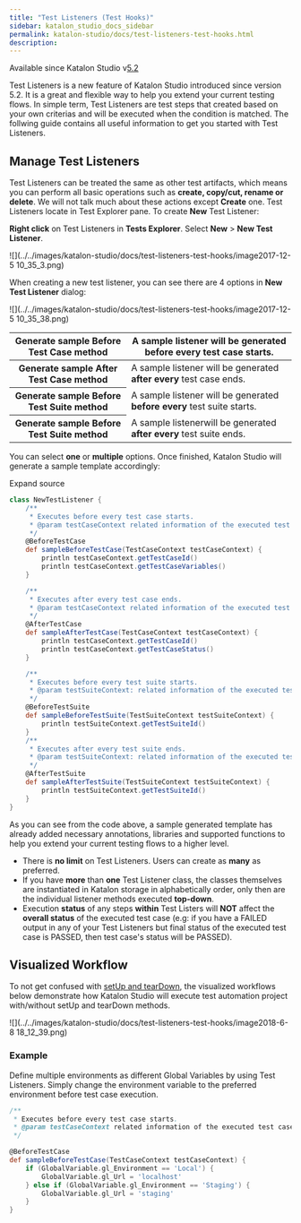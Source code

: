 ```yaml
---
title: "Test Listeners (Test Hooks)" 
sidebar: katalon_studio_docs_sidebar
permalink: katalon-studio/docs/test-listeners-test-hooks.html 
description: 
---
```

Available since Katalon Studio v[5.2](https://docs.katalon.com/display/KD/Version+5.2)

Test Listeners is a new feature of Katalon Studio introduced since version 5.2. It is a great and flexible way to help you extend your current testing flows. In simple term, Test Listeners are test steps that created based on your own criterias and will be executed when the condition is matched. The follwing guide contains all useful information to get you started with Test Listeners.

Manage Test Listeners
---------------------

Test Listeners can be treated the same as other test artifacts, which means you can perform all basic operations such as **create, copy/cut, rename or delete**. We will not talk much about these actions except **Create** one. Test Listeners locate in Test Explorer pane. To create **New** Test Listener:

**Right click** on Test Listeners in **Tests Explorer**. Select **New** \> **New Test Listener**.

![](../../images/katalon-studio/docs/test-listeners-test-hooks/image2017-12-5 10_35_3.png)

When creating a new test listener, you can see there are 4 options in **New Test Listener** dialog:

![](../../images/katalon-studio/docs/test-listeners-test-hooks/image2017-12-5 10_35_38.png)

<table class="relative-table wrapped confluenceTable" style="table-layout: fixed;"><thead><tr><th class="xtd-0-0 confluenceTh" style="">Generate sample Before Test Case method</th><th class="xtd-0-1 confluenceTd" style="">A sample listener will be generated before every test case starts.</th></tr></thead><tbody style=""><tr class="xtr-1" style=""><th class="xtd-1-0 confluenceTh" style="">Generate sample After Test Case method</th><td class="xtd-1-1 confluenceTd" style="">A sample listener <span style="">will be generated</span> <strong style="">after every</strong> test case ends.</td></tr><tr class="xtr-2" style=""><th class="xtd-2-0 confluenceTh" style="">Generate sample Before Test Suite method</th><td class="xtd-2-1 confluenceTd" style="">A sample listener <span style="">will be generated</span> <strong style="">before every</strong> test suite starts.</td></tr><tr class="xtr-3" style=""><th class="xtd-3-0 confluenceTh" style="">Generate sample Before Test Suite method</th><td class="xtd-3-1 confluenceTd" style="">A sample listener<span style="">will be generated </span><strong style="">after every</strong> test suite ends.</td></tr></tbody></table>

You can select **one** or **multiple** options. Once finished, Katalon Studio will generate a sample template accordingly:

Expand source

```groovy
class NewTestListener {
	/**
	 * Executes before every test case starts.
	 * @param testCaseContext related information of the executed test case.
	 */
	@BeforeTestCase
	def sampleBeforeTestCase(TestCaseContext testCaseContext) {
		println testCaseContext.getTestCaseId()
		println testCaseContext.getTestCaseVariables()
	}

	/**
	 * Executes after every test case ends.
	 * @param testCaseContext related information of the executed test case.
	 */
	@AfterTestCase
	def sampleAfterTestCase(TestCaseContext testCaseContext) {
		println testCaseContext.getTestCaseId()
		println testCaseContext.getTestCaseStatus()
	}

	/**
	 * Executes before every test suite starts.
	 * @param testSuiteContext: related information of the executed test suite.
	 */
	@BeforeTestSuite
	def sampleBeforeTestSuite(TestSuiteContext testSuiteContext) {
		println testSuiteContext.getTestSuiteId()
	}
	/**
	 * Executes after every test suite ends.
	 * @param testSuiteContext: related information of the executed test suite.
	 */
	@AfterTestSuite
	def sampleAfterTestSuite(TestSuiteContext testSuiteContext) {
		println testSuiteContext.getTestSuiteId()
	}
}
```

As you can see from the code above, a sample generated template has already added necessary annotations, libraries and supported functions to help you extend your current testing flows to a higher level. 

*   There is **no limit** on Test Listeners. Users can create as **many** as preferred.
*   If you have **more** than **one** Test Listener class, the classes themselves are instantiated in Katalon storage in alphabetically order, only then are the individual listener methods executed **top-down**.
*   Execution **status** of any steps **within** Test Listers will **NOT** affect the **overall status** of the executed test case (e.g: if you have a FAILED output in any of your Test Listeners but final status of the executed test case is PASSED, then test case's status will be PASSED).

Visualized Workflow
-------------------

To not get confused with [setUp and tearDown](https://docs.katalon.com/display/Documentation/Define+method#Definemethod-SetUp()andTearDown()inManualview), the visualized workflows below demonstrate how Katalon Studio will execute test automation project with/without setUp and tearDown methods.

![](../../images/katalon-studio/docs/test-listeners-test-hooks/image2018-6-8 18_12_39.png)

### Example

Define multiple environments as different Global Variables by using Test Listeners. Simply change the environment variable to the preferred environment before test case execution.

```groovy
/**
 * Executes before every test case starts.
 * @param testCaseContext related information of the executed test case.
 */

@BeforeTestCase
def sampleBeforeTestCase(TestCaseContext testCaseContext) {
    if (GlobalVariable.gl_Environment == 'Local') {
        GlobalVariable.gl_Url = 'localhost'
    } else if (GlobalVariable.gl_Environment == 'Staging') {
        GlobalVariable.gl_Url = 'staging'
    }
}
```